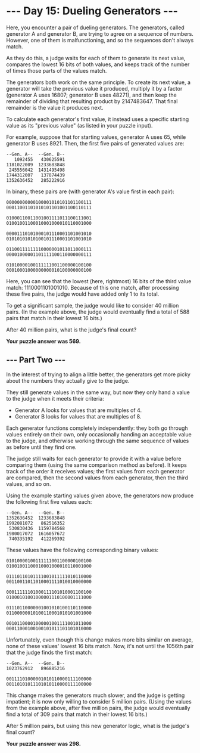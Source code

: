 # --- Day 15: Dueling Generators ---

Here, you encounter a pair of dueling generators. The generators, called generator A and generator B, are trying to agree on a sequence of numbers. However, one of them is malfunctioning, and so the sequences don't always match.

As they do this, a judge waits for each of them to generate its next value, compares the lowest 16 bits of both values, and keeps track of the number of times those parts of the values match.

The generators both work on the same principle. To create its next value, a generator will take the previous value it produced, multiply it by a factor (generator A uses 16807; generator B uses 48271), and then keep the remainder of dividing that resulting product by 2147483647. That final remainder is the value it produces next.

To calculate each generator's first value, it instead uses a specific starting value as its "previous value" (as listed in your puzzle input).

For example, suppose that for starting values, generator A uses 65, while generator B uses 8921. Then, the first five pairs of generated values are:

    --Gen. A--  --Gen. B--
       1092455   430625591
    1181022009  1233683848
     245556042  1431495498
    1744312007   137874439
    1352636452   285222916

In binary, these pairs are (with generator A's value first in each pair):

    00000000000100001010101101100111
    00011001101010101101001100110111

    01000110011001001111011100111001
    01001001100010001000010110001000

    00001110101000101110001101001010
    01010101010100101110001101001010

    01100111111110000001011011000111
    00001000001101111100110000000111

    01010000100111111001100000100100
    00010001000000000010100000000100

Here, you can see that the lowest (here, rightmost) 16 bits of the third value match: 1110001101001010. Because of this one match, after processing these five pairs, the judge would have added only 1 to its total.

To get a significant sample, the judge would like to consider 40 million pairs. (In the example above, the judge would eventually find a total of 588 pairs that match in their lowest 16 bits.)

After 40 million pairs, what is the judge's final count?

**Your puzzle answer was 569.**

## --- Part Two ---

In the interest of trying to align a little better, the generators get more picky about the numbers they actually give to the judge.

They still generate values in the same way, but now they only hand a value to the judge when it meets their criteria:

  *  Generator A looks for values that are multiples of 4.
  *  Generator B looks for values that are multiples of 8.

Each generator functions completely independently: they both go through values entirely on their own, only occasionally handing an acceptable value to the judge, and otherwise working through the same sequence of values as before until they find one.

The judge still waits for each generator to provide it with a value before comparing them (using the same comparison method as before). It keeps track of the order it receives values; the first values from each generator are compared, then the second values from each generator, then the third values, and so on.

Using the example starting values given above, the generators now produce the following first five values each:

    --Gen. A--  --Gen. B--
    1352636452  1233683848
    1992081072   862516352
     530830436  1159784568
    1980017072  1616057672
     740335192   412269392

These values have the following corresponding binary values:

    01010000100111111001100000100100
    01001001100010001000010110001000

    01110110101111001011111010110000
    00110011011010001111010010000000

    00011111101000111101010001100100
    01000101001000001110100001111000

    01110110000001001010100110110000
    01100000010100110001010101001000

    00101100001000001001111001011000
    00011000100100101011101101010000

Unfortunately, even though this change makes more bits similar on average, none of these values' lowest 16 bits match. Now, it's not until the 1056th pair that the judge finds the first match:

    --Gen. A--  --Gen. B--
    1023762912   896885216

    00111101000001010110000111100000
    00110101011101010110000111100000

This change makes the generators much slower, and the judge is getting impatient; it is now only willing to consider 5 million pairs. (Using the values from the example above, after five million pairs, the judge would eventually find a total of 309 pairs that match in their lowest 16 bits.)

After 5 million pairs, but using this new generator logic, what is the judge's final count?

**Your puzzle answer was 298.**
